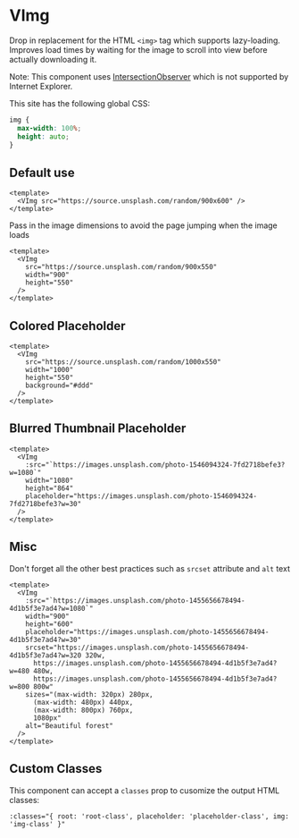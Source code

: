 # VImg

Drop in replacement for the HTML `<img>` tag which supports lazy-loading. Improves load times by waiting for the image to scroll into view before actually downloading it.

Note: This component uses [IntersectionObserver](https://developer.mozilla.org/en-US/docs/Web/API/Intersection_Observer_API) which is not supported by Internet Explorer.

This site has the following global CSS:

```css
img {
  max-width: 100%;
  height: auto;
}
```

## Default use

```vue live
<template>
  <VImg src="https://source.unsplash.com/random/900x600" />
</template>
```

Pass in the image dimensions to avoid the page jumping when the image loads

```vue live
<template>
  <VImg
    src="https://source.unsplash.com/random/900x550"
    width="900"
    height="550"
  />
</template>
```

## Colored Placeholder

```vue live
<template>
  <VImg
    src="https://source.unsplash.com/random/1000x550"
    width="1000"
    height="550"
    background="#ddd"
  />
</template>
```

## Blurred Thumbnail Placeholder

```vue live
<template>
  <VImg
    :src="`https://images.unsplash.com/photo-1546094324-7fd2718befe3?w=1080`"
    width="1080"
    height="864"
    placeholder="https://images.unsplash.com/photo-1546094324-7fd2718befe3?w=30"
  />
</template>
```

## Misc

Don't forget all the other best practices such as `srcset` attribute and `alt` text

```vue live
<template>
  <VImg
    :src="`https://images.unsplash.com/photo-1455656678494-4d1b5f3e7ad4?w=1080`"
    width="900"
    height="600"
    placeholder="https://images.unsplash.com/photo-1455656678494-4d1b5f3e7ad4?w=30"
    srcset="https://images.unsplash.com/photo-1455656678494-4d1b5f3e7ad4?w=320 320w,
      https://images.unsplash.com/photo-1455656678494-4d1b5f3e7ad4?w=480 480w,
      https://images.unsplash.com/photo-1455656678494-4d1b5f3e7ad4?w=800 800w"
    sizes="(max-width: 320px) 280px,
      (max-width: 480px) 440px,
      (max-width: 800px) 760px,
      1080px"
    alt="Beautiful forest"
  />
</template>
```

## Custom Classes

This component can accept a `classes` prop to cusomize the output HTML classes:

```
:classes="{ root: 'root-class', placeholder: 'placeholder-class', img: 'img-class' }"
```
